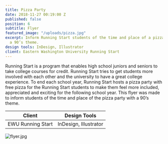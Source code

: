 ```yaml
---
title: Pizza Party
date: 2018-11-27 00:19:00 Z
published: false
position: 6
subtitle: Flyer
featured_image: "/uploads/pizza.jpg"
excerpt: Inform Running Start students of the time and place of a pizza party with
  a 90’s theme.
design tools: InDesign, Illustrator
client: Eastern Washington University Running Start
---
```


Running Start is a program that enables high school juniors and seniors to take college courses for credit. Running Start tries to get students more involved with each other and the university to have a great college experience. To end each school year, Running Start hosts a pizza party with free pizza for the Running Start students to make them feel more included, appreciated and exciting for the following school year. This flyer was made to inform students of the time and place of the pizza party with a 90’s theme.

| Client                 | Design Tools           |
|------------------------|------------------------|
| EWU Running Start      | InDesign, Illustrator  |

![flyer.jpg](/uploads/flyer.jpg)